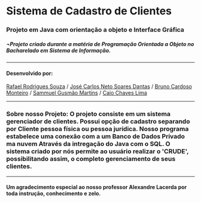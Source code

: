 #     Sistema de Cadastro de Clientes
###   Projeto em Java com orientação a objeto e Interface Gráfica
##### ¬Projeto criado durante a matéria de Programação Orientada a Objeto no Bacharelado em Sistema de Informação.

---------------------------------------------------------------------------------------------------------------

####    Desenvolvido por: 
[Rafael Rodrigues Souza](https://github.com/RafGuiro) / 
[José Carlos Neto Soares Dantas](https://github.com/JoseCarlosNSD) / 
[Bruno Cardoso Monteiro](https://github.com/brunocardsx) / 
[Sammuel Gusmão Martins](https://github.com/SammMartins) / 
[Caio Chaves Lima](https://github.com/CaioCL1)

---------------------------------------------------------------------------------------------------------------

### Sobre nosso Projeto: O projeto consiste em um sistema gerenciador de clientes. Possui opção de cadastro separando por Cliente pessoa física ou pessoa jurídica. Nosso programa estabelece uma conexão com a um Banco de Dados Privado ma nuvem Através da intregação do Java com o SQL. O sistema criado por nós permite ao usuário realizar o 'CRUDE', possibilitando assim, o completo gerenciamento de seus clientes.

---------------------------------------------------------------------------------------------------------------

####    Um agradecimento especial ao nosso professor **Alexandre Lacerda** por toda instrução, conhecimento e zelo. 
